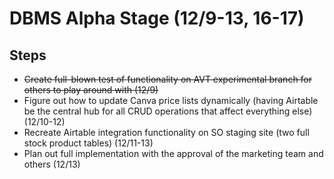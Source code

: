 # DBMS Alpha Stage (12/9-13, 16-17)

## Steps
- ~~Create full-blown test of functionality on AVT experimental branch for others to play around with (12/9)~~
- Figure out how to update Canva price lists dynamically (having Airtable be the central hub for all CRUD operations that affect everything else) (12/10-12)
- Recreate Airtable integration functionality on SO staging site (two full stock product tables) (12/11-13)
- Plan out full implementation with the approval of the marketing team and others (12/13)
